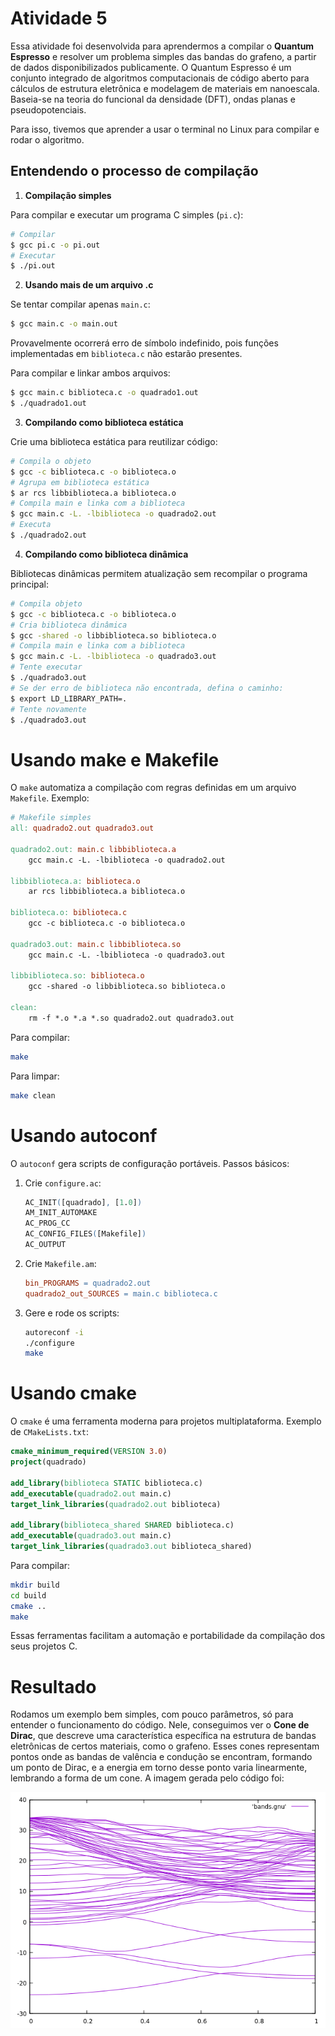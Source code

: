 # Atividade 5

Essa atividade foi desenvolvida para aprendermos a compilar o **Quantum Espresso** e resolver um problema simples das bandas do grafeno, a partir de dados disponibilizados publicamente. O Quantum Espresso é um conjunto integrado de algoritmos computacionais de código aberto para cálculos de estrutura eletrônica e modelagem de materiais em nanoescala. Baseia-se na teoria do funcional da densidade (DFT), ondas planas e pseudopotenciais. 

Para isso, tivemos que aprender a usar o terminal no Linux para compilar e rodar o algoritmo.

## Entendendo o processo de compilação

1. **Compilação simples**

Para compilar e executar um programa C simples (`pi.c`):

```bash
# Compilar
$ gcc pi.c -o pi.out
# Executar
$ ./pi.out
```

2. **Usando mais de um arquivo .c**

Se tentar compilar apenas `main.c`:

```bash
$ gcc main.c -o main.out
```
Provavelmente ocorrerá erro de símbolo indefinido, pois funções implementadas em `biblioteca.c` não estarão presentes.

Para compilar e linkar ambos arquivos:

```bash
$ gcc main.c biblioteca.c -o quadrado1.out
$ ./quadrado1.out
```

3. **Compilando como biblioteca estática**

Crie uma biblioteca estática para reutilizar código:

```bash
# Compila o objeto
$ gcc -c biblioteca.c -o biblioteca.o
# Agrupa em biblioteca estática
$ ar rcs libbiblioteca.a biblioteca.o
# Compila main e linka com a biblioteca
$ gcc main.c -L. -lbiblioteca -o quadrado2.out
# Executa
$ ./quadrado2.out
```

4. **Compilando como biblioteca dinâmica**

Bibliotecas dinâmicas permitem atualização sem recompilar o programa principal:

```bash
# Compila objeto
$ gcc -c biblioteca.c -o biblioteca.o
# Cria biblioteca dinâmica
$ gcc -shared -o libbiblioteca.so biblioteca.o
# Compila main e linka com a biblioteca
$ gcc main.c -L. -lbiblioteca -o quadrado3.out
# Tente executar
$ ./quadrado3.out
# Se der erro de biblioteca não encontrada, defina o caminho:
$ export LD_LIBRARY_PATH=.
# Tente novamente
$ ./quadrado3.out
```

# Usando make e Makefile

O `make` automatiza a compilação com regras definidas em um arquivo `Makefile`. Exemplo:

```makefile
# Makefile simples
all: quadrado2.out quadrado3.out

quadrado2.out: main.c libbiblioteca.a
	gcc main.c -L. -lbiblioteca -o quadrado2.out

libbiblioteca.a: biblioteca.o
	ar rcs libbiblioteca.a biblioteca.o

biblioteca.o: biblioteca.c
	gcc -c biblioteca.c -o biblioteca.o

quadrado3.out: main.c libbiblioteca.so
	gcc main.c -L. -lbiblioteca -o quadrado3.out

libbiblioteca.so: biblioteca.o
	gcc -shared -o libbiblioteca.so biblioteca.o

clean:
	rm -f *.o *.a *.so quadrado2.out quadrado3.out
```

Para compilar:
```bash
make
```
Para limpar:
```bash
make clean
```

# Usando autoconf

O `autoconf` gera scripts de configuração portáveis. Passos básicos:
1. Crie `configure.ac`:
   ```m4
   AC_INIT([quadrado], [1.0])
   AM_INIT_AUTOMAKE
   AC_PROG_CC
   AC_CONFIG_FILES([Makefile])
   AC_OUTPUT
   ```
2. Crie `Makefile.am`:
   ```makefile
   bin_PROGRAMS = quadrado2.out
   quadrado2_out_SOURCES = main.c biblioteca.c
   ```
3. Gere e rode os scripts:
   ```bash
   autoreconf -i
   ./configure
   make
   ```

# Usando cmake

O `cmake` é uma ferramenta moderna para projetos multiplataforma. Exemplo de `CMakeLists.txt`:
```cmake
cmake_minimum_required(VERSION 3.0)
project(quadrado)

add_library(biblioteca STATIC biblioteca.c)
add_executable(quadrado2.out main.c)
target_link_libraries(quadrado2.out biblioteca)

add_library(biblioteca_shared SHARED biblioteca.c)
add_executable(quadrado3.out main.c)
target_link_libraries(quadrado3.out biblioteca_shared)
```
Para compilar:
```bash
mkdir build
cd build
cmake ..
make
```
Essas ferramentas facilitam a automação e portabilidade da compilação dos seus projetos C.

# Resultado

Rodamos um exemplo bem simples, com pouco parâmetros, só para entender o funcionamento do código. Nele, conseguimos ver o **Cone de Dirac**, que descreve uma característica específica na estrutura de bandas eletrônicas de certos materiais, como o grafeno. Esses cones representam pontos onde as bandas de valência e condução se encontram, formando um ponto de Dirac, e a energia em torno desse ponto varia linearmente, lembrando a forma de um cone. A imagem gerada pelo código foi:

<img src="cone-de-dirac.png" width="600"/>


